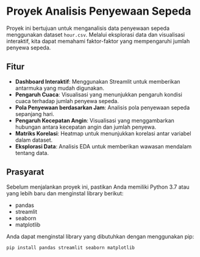 # Proyek Analisis Penyewaan Sepeda

Proyek ini bertujuan untuk menganalisis data penyewaan sepeda menggunakan dataset `hour.csv`. Melalui eksplorasi data dan visualisasi interaktif, kita dapat memahami faktor-faktor yang mempengaruhi jumlah penyewa sepeda.

## Fitur

- **Dashboard Interaktif**: Menggunakan Streamlit untuk memberikan antarmuka yang mudah digunakan.
- **Pengaruh Cuaca**: Visualisasi yang menunjukkan pengaruh kondisi cuaca terhadap jumlah penyewa sepeda.
- **Pola Penyewaan berdasarkan Jam**: Analisis pola penyewaan sepeda sepanjang hari.
- **Pengaruh Kecepatan Angin**: Visualisasi yang menggambarkan hubungan antara kecepatan angin dan jumlah penyewa.
- **Matriks Korelasi**: Heatmap untuk menunjukkan korelasi antar variabel dalam dataset.
- **Eksplorasi Data**: Analisis EDA untuk memberikan wawasan mendalam tentang data.

## Prasyarat

Sebelum menjalankan proyek ini, pastikan Anda memiliki Python 3.7 atau yang lebih baru dan menginstal library berikut:

- pandas
- streamlit
- seaborn
- matplotlib

Anda dapat menginstal library yang dibutuhkan dengan menggunakan pip:

```bash
pip install pandas streamlit seaborn matplotlib
